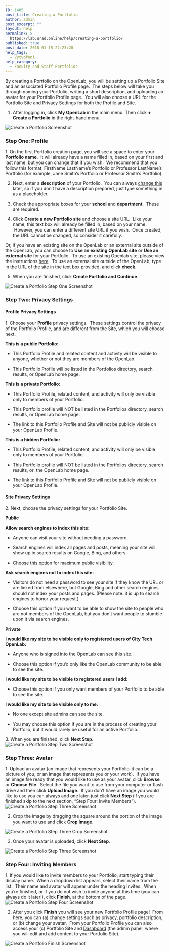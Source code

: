 ```yaml
---
ID: 1485
post_title: Creating a Portfolio
author: admin
post_excerpt: ""
layout: help
permalink: >
  https://lab.urad.online/help/creating-a-portfolio/
published: true
post_date: 2018-01-15 22:23:28
help_tags:
  - Vytvoření
help_category:
  - Faculty and Staff Portfolios
---
```

By creating a Portfolio on the OpenLab, you will be setting up a Portfolio Site and an associated Portfolio Profile page.  The steps below will take you through naming your Portfolio, writing a short description, and uploading an avatar for your Portfolio Profile page.  You will also choose a URL for the Portfolio Site and Privacy Settings for both the Profile and Site.

1. After logging in, click <strong>My OpenLab</strong> in the main menu. Then click <strong>+ Create a Portfolio</strong> in the right-hand menu.

<img class="alignnone wp-image-36734 size-full" src="https://openlab.citytech.cuny.edu/wp-content/uploads/2013/01/Creating_ePortfolio_1_v2.png" alt="Create a Portfolio Screenshot" />
<h3>Step One: Profile</h3>
1. On the first Portfolio creation page, you will see a space to enter your <strong>Portfolio name</strong>.  It will already have a name filled in, based on your first and last name, but you can change that if you wish.  We recommend that you follow this format: FirstName LastName’s Portfolio or Professor LastName’s Portfolio (for example, Jane Smith’s Portfolio or Professor Smith’s Portfolio).

2. Next, enter a <strong>description</strong> of your Portfolio.  You can always <a title="Changing privacy and other settings on an ePortfolio" href="https://lab.urad.online/blog/help/changing-privacy-and-other-settings-on-an-eportfolio/">change this</a> later, so if you don’t have a description prepared, just type something in as a placeholder.

3. Check the appropriate boxes for your <strong>school</strong> and <strong>department</strong>.  These are required.

4. Click <strong>Create a new Portfolio site</strong> and choose a site URL.  Like your name, this text box will already be filled in, based on your name.  However, you can enter a different site URL if you wish.  Once created, the URL cannot be changed, so consider it carefully.

Or, if you have an existing site on the OpenLab or an external site outside of the OpenLab, you can choose to <strong>Use an existing OpenLab site</strong> or <strong>Use an external site</strong> for your Portfolio.  To use an existing Openlab site, please view the instructions <a title="Linking to an existing ePortfolio Site" href="https://lab.urad.online/blog/help/linking-to-an-existing-eportfolio-site/">here</a>.  To use an external site outside of the OpenLab, type in the URL of the site in the text box provided, and click <strong>check</strong>.

5. When you are finished, click <strong>Create Portfolio and Continue</strong>.

<img class="alignnone wp-image-36736 size-full" src="https://openlab.citytech.cuny.edu/wp-content/uploads/2013/01/Creating_ePortfolio_2_v2.png" alt="Create a Portfolio Step One Screenshot" />
<h3>Step Two: Privacy Settings</h3>
<h4>Profile Privacy Settings</h4>
1. Choose your <strong>Profile</strong> privacy settings.  These settings control the privacy of the Portfolio Profile, and are different from the Site, which you will choose next.
<p dir="ltr"><strong>This is a public Portfolio:</strong></p>

<ul>
 	<li>
<p dir="ltr">This Portfolio Profile and related content and activity will be visible to anyone, whether or not they are members of the OpenLab.</p>
</li>
 	<li>
<p dir="ltr">This Portfolio Profile will be listed in the Portfolios directory, search results, or OpenLab home page.</p>
</li>
</ul>
<p dir="ltr"><strong>This is a private Portfolio:</strong></p>

<ul>
 	<li>
<p dir="ltr">This Portfolio Profile, related content, and activity will only be visible only to members of your Portfolio.</p>
</li>
 	<li>
<p dir="ltr">This Portfolio profile will NOT be listed in the Portfolios directory, search results, or OpenLab home page.</p>
</li>
 	<li>
<p dir="ltr">The link to this Portfolio Profile and Site will not be publicly visible on your OpenLab Profile.</p>
</li>
</ul>
<p dir="ltr"><strong>This is a hidden Portfolio:</strong></p>

<ul>
 	<li>
<p dir="ltr">This Portfolio Profile, related content, and activity will only be visible only to members of your Portfolio.</p>
</li>
 	<li>
<p dir="ltr">This Portfolio profile will NOT be listed in the Portfolios directory, search results, or  the OpenLab home page.</p>
</li>
 	<li>
<p dir="ltr">The link to this Portfolio Profile and Site will not be publicly visible on your OpenLab Profile.</p>
</li>
</ul>
<h4>Site Privacy Settings</h4>
2. Next, choose the privacy settings for your Portfolio Site.
<p dir="ltr"><strong>Public</strong></p>
<p dir="ltr"><strong>Allow search engines to index this site:</strong></p>

<ul>
 	<li>
<p dir="ltr">Anyone can visit your site without needing a password.</p>
</li>
 	<li>
<p dir="ltr">Search engines will index all pages and posts, meaning your site will show up in search results on Google, Bing, and others.</p>
</li>
 	<li>
<p dir="ltr">Choose this option for maximum public visibility.</p>
</li>
</ul>
<p dir="ltr"><strong>Ask search engines not to index this site:</strong></p>

<ul>
 	<li>
<p dir="ltr">Visitors do not need a password to see your site if they know the URL or are linked from elsewhere, but Google, Bing and other search engines should not index your posts and pages. (Please note: it is up to search engines to honor your request.)</p>
</li>
 	<li>
<p dir="ltr">Choose this option if you want to be able to show the site to people who are not members of the OpenLab, but you don’t want people to stumble upon it via search engines.</p>
</li>
</ul>
<p dir="ltr"><strong>Private</strong></p>
<p dir="ltr"><strong>I would like my site to be visible only to registered users of City Tech OpenLab:</strong></p>

<ul>
 	<li>
<p dir="ltr">Anyone who is signed into the OpenLab can see this site.</p>
</li>
 	<li>
<p dir="ltr">Choose this option if you’d only like the OpenLab community to be able to see the site.</p>
</li>
</ul>
<p dir="ltr"><strong>I would like my site to be visible to registered users I add:</strong></p>

<ul>
 	<li>
<p dir="ltr">Choose this option if you only want members of your Portfolio to be able to see the site.</p>
</li>
</ul>
<p dir="ltr"><strong>I would like my site to be visible only to me:</strong></p>

<ul>
 	<li>
<p dir="ltr">No one except site admins can see the site.</p>
</li>
 	<li>
<p dir="ltr">You may choose this option if you are in the process of creating your Portfolio, but it would rarely be useful for an active Portfolio.</p>
</li>
</ul>
3. When you are finished, click <strong>Next Step</strong>.

<img class="alignnone wp-image-36738 size-full" src="https://openlab.citytech.cuny.edu/wp-content/uploads/2013/01/Creating_ePortfolio_3_v2.png" alt="Create a Portfolio Step Two Screenshot" />
<h3>Step Three: Avatar</h3>
1. Upload an avatar (an image that represents your Portfolio–it can be a picture of you, or an image that represents you or your work).  If you have an image file ready that you would like to use as your avatar, click <strong>Browse</strong> or <strong>Choose</strong> <strong>File</strong>.  Select the file you want to use from your computer or flash drive and then click <strong>Upload Image</strong>.  If you don’t have an image you would like to use you can always add one later–just click <strong>Next Step </strong>(if you are finished skip to the next section, “Step Four: Invite Members”).

<img class="alignnone wp-image-36740 size-full" src="https://openlab.citytech.cuny.edu/wp-content/uploads/2013/01/Creating_ePortfolio_4_v2.png" alt="Create a Portfolio Step Three Screenshot" />

2. Crop the image by dragging the square around the portion of the image you want to use and click <strong>Crop Image</strong>.

<img class="alignnone wp-image-36741 size-full" src="https://openlab.citytech.cuny.edu/wp-content/uploads/2013/01/Creating_ePortfolio_5_v2.png" alt="Create a Portfolio Step Three Crop Screenshot" />

3. Once your avatar is uploaded, click <strong>Next Step</strong>.

<img class="alignnone wp-image-36742 size-full" src="https://openlab.citytech.cuny.edu/wp-content/uploads/2013/01/Creating_ePortfolio_6_v2.png" alt="Create a Portfolio Step Three Screenshot" />
<h3>Step Four: Inviting Members</h3>
1. If you would like to invite members to your Portfolio, start typing their display name.  When a dropdown list appears, select their name from the list.  Their name and avatar will appear under the heading Invites.  When you’re finished, or if you do not wish to invite anyone at this time (you can always do it later!), click <strong>Finish</strong>, at the bottom of the page.

<img class="alignnone wp-image-36743 size-full" src="https://openlab.citytech.cuny.edu/wp-content/uploads/2013/01/Creating_ePortfolio_7_v2.png" alt="Create a Portfolio Step Four Screenshot" />

2. After you click <strong>Finish</strong> you will see your new Portfolio Profile page!  From here, you can (a) change settings such as privacy, portfolio description, or (b) change your avatar.  From your Portfolio Profile you can also access your (c) Portfolio Site and <a title="What is the Site Dashboard?" href="https://lab.urad.online/blog/help/what-is-the-site-dashboard/">Dashboard</a> (the admin panel, where you will edit and add content to your Portfolio Site).

<img class="alignnone wp-image-36744 size-full" src="https://openlab.citytech.cuny.edu/wp-content/uploads/2013/01/Creating_ePortfolio_8_v2.png" alt="Create a Portfolio Finish Screenshot" />